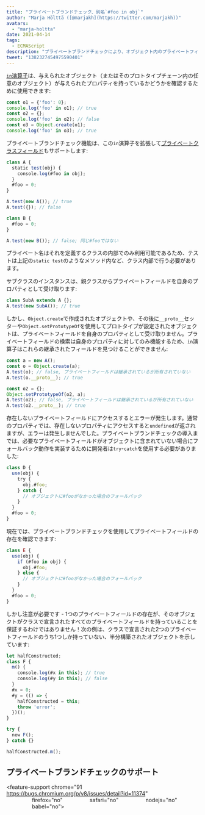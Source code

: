```yaml
---
title: "プライベートブランドチェック、別名`#foo in obj`"
author: "Marja Hölttä ([@marjakh](https://twitter.com/marjakh))"
avatars:
  - "marja-holtta"
date: 2021-04-14
tags:
  - ECMAScript
description: "プライベートブランドチェックにより、オブジェクト内のプライベートフィールドの存在を確認できます。"
tweet: "1382327454975590401"
---
```


[`in`演算子](https://developer.mozilla.org/en-US/docs/Web/JavaScript/Reference/Operators/in)は、与えられたオブジェクト（またはそのプロトタイプチェーン内の任意のオブジェクト）が与えられたプロパティを持っているかどうかを確認するために使用できます:

```javascript
const o1 = {'foo': 0};
console.log('foo' in o1); // true
const o2 = {};
console.log('foo' in o2); // false
const o3 = Object.create(o1);
console.log('foo' in o3); // true
```

プライベートブランドチェック機能は、この`in`演算子を拡張して[プライベートクラスフィールド](https://v8.dev/features/class-fields#private-class-fields)もサポートします:

```javascript
class A {
  static test(obj) {
    console.log(#foo in obj);
  }
  #foo = 0;
}

A.test(new A()); // true
A.test({}); // false

class B {
  #foo = 0;
}

A.test(new B()); // false; 同じ#fooではない
```

プライベート名はそれを定義するクラスの内部でのみ利用可能であるため、テストは上記の`static test`のようなメソッド内など、クラス内部で行う必要があります。

サブクラスのインスタンスは、親クラスからプライベートフィールドを自身のプロパティとして受け取ります:

```javascript
class SubA extends A {};
A.test(new SubA()); // true
```

しかし、`Object.create`で作成されたオブジェクトや、その後に`__proto__`セッターや`Object.setPrototypeOf`を使用してプロトタイプが設定されたオブジェクトは、プライベートフィールドを自身のプロパティとして受け取りません。プライベートフィールドの検索は自身のプロパティに対してのみ機能するため、`in`演算子はこれらの継承されたフィールドを見つけることができません:

<!--truncate-->
```javascript
const a = new A();
const o = Object.create(a);
A.test(o); // false, プライベートフィールドは継承されているが所有されていない
A.test(o.__proto__); // true

const o2 = {};
Object.setPrototypeOf(o2, a);
A.test(o2); // false, プライベートフィールドは継承されているが所有されていない
A.test(o2.__proto__); // true
```

存在しないプライベートフィールドにアクセスするとエラーが発生します。通常のプロパティでは、存在しないプロパティにアクセスすると`undefined`が返されますが、エラーは発生しませんでした。プライベートブランドチェックの導入までは、必要なプライベートフィールドがオブジェクトに含まれていない場合にフォールバック動作を実装するために開発者は`try`-`catch`を使用する必要がありました:

```javascript
class D {
  use(obj) {
    try {
      obj.#foo;
    } catch {
      // オブジェクトに#fooがなかった場合のフォールバック
    }
  }
  #foo = 0;
}
```

現在では、プライベートブランドチェックを使用してプライベートフィールドの存在を確認できます:

```javascript
class E {
  use(obj) {
    if (#foo in obj) {
      obj.#foo;
    } else {
      // オブジェクトに#fooがなかった場合のフォールバック
    }
  }
  #foo = 0;
}
```

しかし注意が必要です - 1つのプライベートフィールドの存在が、そのオブジェクトがクラスで宣言されたすべてのプライベートフィールドを持っていることを保証するわけではありません！次の例は、クラスで宣言された2つのプライベートフィールドのうち1つしか持っていない、半分構築されたオブジェクトを示しています:

```javascript
let halfConstructed;
class F {
  m() {
    console.log(#x in this); // true
    console.log(#y in this); // false
  }
  #x = 0;
  #y = (() => {
    halfConstructed = this;
    throw 'error';
  })();
}

try {
  new F();
} catch {}

halfConstructed.m();
```

## プライベートブランドチェックのサポート

<feature-support chrome="91 https://bugs.chromium.org/p/v8/issues/detail?id=11374"
                 firefox="no"
                 safari="no"
                 nodejs="no"
                 babel="no"></feature-support>
